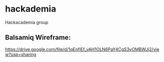 # hackademia
Hackacademia group

## Balsamiq Wireframe:
https://drive.google.com/file/d/1qEnfIEf_yAH1OLN6PaY4CgS3yOMBWJj2/view?usp=sharing
